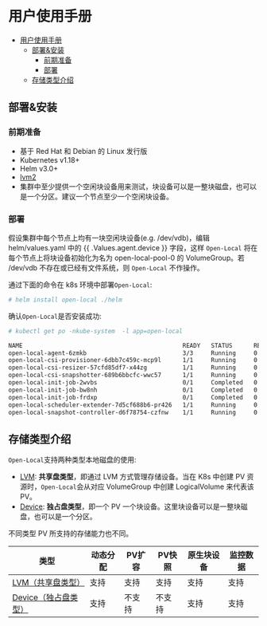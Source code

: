 # 用户使用手册

- [用户使用手册](#用户使用手册)
  - [部署&安装](#部署安装)
    - [前期准备](#前期准备)
    - [部署](#部署)
  - [存储类型介绍](#存储类型介绍)

## 部署&安装

### 前期准备

- 基于 Red Hat 和 Debian 的 Linux 发行版
- Kubernetes v1.18+
- Helm v3.0+
- [lvm2](https://en.wikipedia.org/wiki/Logical_Volume_Manager_(Linux))
- 集群中至少提供一个空闲块设备用来测试，块设备可以是一整块磁盘，也可以是一个分区。建议一个节点至少一个空闲块设备。

### 部署

假设集群中每个节点上均有一块空闲块设备(e.g. /dev/vdb)，编辑 helm/values.yaml 中的 {{ .Values.agent.device }} 字段，这样 `Open-Local` 将在每个节点上将块设备初始化为名为 open-local-pool-0 的 VolumeGroup。若 /dev/vdb 不存在或已经有文件系统，则 `Open-Local` 不作操作。

通过下面的命令在 k8s 环境中部署`Open-Local`:

```bash
# helm install open-local ./helm
```

确认`Open-Local`是否安装成功:

```bash
# kubectl get po -nkube-system  -l app=open-local

NAME                                             READY   STATUS      RESTARTS   AGE
open-local-agent-6zmkb                           3/3     Running     0          28s
open-local-csi-provisioner-6dbb7c459c-mcp9l      1/1     Running     0          28s
open-local-csi-resizer-57cfd85df7-x44zg          1/1     Running     0          28s
open-local-csi-snapshotter-689b6bbcfc-wwc57      1/1     Running     0          28s
open-local-init-job-2wvbs                        0/1     Completed   0          28s
open-local-init-job-bw8nh                        0/1     Completed   0          28s
open-local-init-job-frdxp                        0/1     Completed   0          28s
open-local-scheduler-extender-7d5cf688b6-pr426   1/1     Running     0          28s
open-local-snapshot-controller-d6f78754-czfnw    1/1     Running     0          28s
```

## 存储类型介绍

`Open-Local`支持两种类型本地磁盘的使用:

- [LVM](./type-lvm_zh_CN.md): **共享盘类型**，即通过 LVM 方式管理存储设备。当在 K8s 中创建 PV 资源时，`Open-Local`会从对应 VolumeGroup 中创建 LogicalVolume 来代表该PV。
- [Device](./type-device_zh_CN.md): **独占盘类型**，即一个 PV 一个块设备。这里块设备可以是一整块磁盘，也可以是一个分区。

不同类型 PV 所支持的存储能力也不同。

| 类型 | 动态分配 | PV扩容 | PV快照 | 原生块设备 | 监控数据 |
|----|----|----|----|----|----|
| [LVM（共享盘类型）](./type-lvm_zh_CN.md) | 支持 | 支持 | 支持 | 支持 | 支持 |
| [Device（独占盘类型）](./type-device_zh_CN.md) | 支持 | 不支持 | 不支持 | 支持 | 支持 |